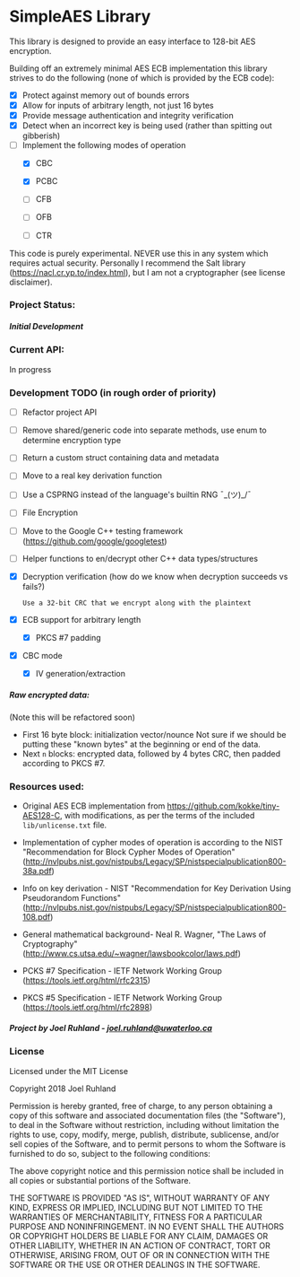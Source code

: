 # SimpleAES Library

This library is designed to provide an easy interface to 128-bit AES encryption.

Building off an extremely minimal AES ECB implementation this library strives to do the following (none of which is provided by the ECB code):
  - [x] Protect against memory out of bounds errors
  - [x] Allow for inputs of arbitrary length, not just 16 bytes
  - [x] Provide message authentication and integrity verification
  - [x] Detect when an incorrect key is being used (rather than spitting out gibberish)
  - [ ] Implement the following modes of operation
    - [x] CBC
    - [x] PCBC
    - [ ] CFB
    - [ ] OFB
    - [ ] CTR 
   
   

This code is purely experimental. NEVER use this in any system which requires actual security. Personally I recommend the Salt library (https://nacl.cr.yp.to/index.html), but I am not a cryptographer (see license disclaimer). 

### Project Status:
##### Initial Development

### Current API:
In progress

### Development TODO (in rough order of priority)
  - [ ] Refactor project API
  - [ ] Remove shared/generic code into separate methods, use enum to determine encryption type
  - [ ] Return a custom struct containing data and metadata
  - [ ] Move to a real key derivation function
  - [ ] Use a CSPRNG instead of the language's builtin RNG  ¯\_(ツ)_/¯
  - [ ] File Encryption
  - [ ] Move to the Google C++ testing framework (https://github.com/google/googletest)
  - [ ] Helper functions to en/decrypt other C++ data types/structures
  - [x] Decryption verification (how do we know when decryption succeeds vs fails?)
        
        Use a 32-bit CRC that we encrypt along with the plaintext
  - [x] ECB support for arbitrary length
    - [x] PKCS #7 padding
  - [x] CBC mode
    - [x] IV generation/extraction

##### Raw encrypted data:
(Note this will be refactored soon)
   - First 16 byte block: initialization vector/nounce
        Not sure if we should be putting these "known bytes" at the beginning or end of the data.
   - Next `n` blocks: encrypted data, followed by 4 bytes CRC, then padded according to PKCS \#7.


### Resources used:

  - Original AES ECB implementation from https://github.com/kokke/tiny-AES128-C, with modifications, as per the terms of the included `lib/unlicense.txt` file.

  - Implementation of cypher modes of operation is according to the NIST "Recommendation for Block Cypher Modes of Operation" (http://nvlpubs.nist.gov/nistpubs/Legacy/SP/nistspecialpublication800-38a.pdf)

  - Info on key derivation - NIST "Recommendation for Key Derivation
Using Pseudorandom Functions" (http://nvlpubs.nist.gov/nistpubs/Legacy/SP/nistspecialpublication800-108.pdf)

  - General mathematical background- Neal R. Wagner, "The Laws of Cryptography" (http://www.cs.utsa.edu/~wagner/lawsbookcolor/laws.pdf)

  - PCKS \#7 Specification - IETF Network Working Group (https://tools.ietf.org/html/rfc2315)

  - PKCS \#5 Specification - IETF Network Working Group (https://tools.ietf.org/html/rfc2898)


##### Project by Joel Ruhland - joel.ruhland@uwaterloo.ca


### License 

Licensed under the MIT License

Copyright 2018 Joel Ruhland

Permission is hereby granted, free of charge, to any person obtaining a copy of this software and associated documentation files (the "Software"), to deal in the Software without restriction, including without limitation the rights to use, copy, modify, merge, publish, distribute, sublicense, and/or sell copies of the Software, and to permit persons to whom the Software is furnished to do so, subject to the following conditions:

The above copyright notice and this permission notice shall be included in all copies or substantial portions of the Software.

THE SOFTWARE IS PROVIDED "AS IS", WITHOUT WARRANTY OF ANY KIND, EXPRESS OR IMPLIED, INCLUDING BUT NOT LIMITED TO THE WARRANTIES OF MERCHANTABILITY, FITNESS FOR A PARTICULAR PURPOSE AND NONINFRINGEMENT. IN NO EVENT SHALL THE AUTHORS OR COPYRIGHT HOLDERS BE LIABLE FOR ANY CLAIM, DAMAGES OR OTHER LIABILITY, WHETHER IN AN ACTION OF CONTRACT, TORT OR OTHERWISE, ARISING FROM, OUT OF OR IN CONNECTION WITH THE SOFTWARE OR THE USE OR OTHER DEALINGS IN THE SOFTWARE.